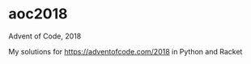 # aoc2018
Advent of Code, 2018

My solutions for https://adventofcode.com/2018 in Python and Racket

